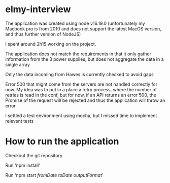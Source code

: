 # elmy-interview
The application was created using node v16.19.0 (unfortunately my Macbook pro is from 2010 and does not support the latest MacOS version, and thus further version of NodeJS)

I spent around 2h15 working on the project. 

The application does not match the requirements in that it only gather information from the 3 power supplies, but does not aggregate the data in a single array

Only the data incoming from Hawes is currently checked to avoid gaps

Error 500 that might come from the servers are not handled correctly for now.
My idea was to put in a place a retry process, where the number of retries is read in the conf, but for now, if an API returns an error 500, the Promise of the request will be rejected and thus the application will throw an error

I settled a test environment using mocha, but I missed time to implement relevent tests

# How to run the application

Checkout the git repository

Run 'npm install'

Run 'npm start *fromDate* *toDate* *outputFormat*'
